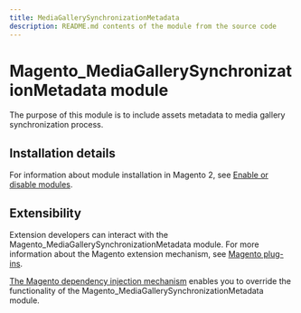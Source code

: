 ```yaml
---
title: MediaGallerySynchronizationMetadata
description: README.md contents of the module from the source code
---
```


# Magento_MediaGallerySynchronizationMetadata module

The purpose of this module is to include assets metadata to media gallery synchronization process.

## Installation details

For information about module installation in Magento 2, see [Enable or disable modules](https://devdocs.magento.com/guides/v2.4/install-gde/install/cli/install-cli-subcommands-enable.html).

## Extensibility

Extension developers can interact with the Magento_MediaGallerySynchronizationMetadata module. For more information about the Magento extension mechanism, see [Magento plug-ins](https://devdocs.magento.com/guides/v2.4/extension-dev-guide/plugins.html).

[The Magento dependency injection mechanism](https://devdocs.magento.com/guides/v2.4/extension-dev-guide/depend-inj.html) enables you to override the functionality of the Magento_MediaGallerySynchronizationMetadata module.

